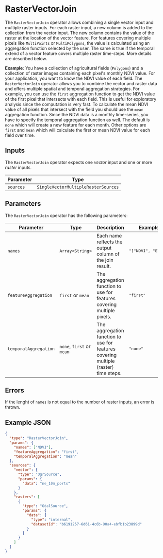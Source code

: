 # RasterVectorJoin

The `RasterVectorJoin` operator allows combining a single vector input and multiple raster inputs.
For each raster input, a new column is added to the collection from the vector input.
The new column contains the value of the raster at the location of the vector feature.
For features covering multiple pixels like `MultiPoints` or `MultiPolygons`, the value is calculated using an aggregation function selected by the user.
The same is true if the temporal extend of a vector feature covers multiple raster time-steps.
More details are described below.

**Example**:
You have a collection of agricultural fields (`Polygons`) and a collection of raster images containing each pixel's monthly NDVI value.
For your application, you want to know the NDVI value of each field.
The `RasterVectorJoin` operator allows you to combine the vector and raster data and offers multiple spatial and temporal aggregation strategies.
For example, you can use the `first` aggregation function to get the NDVI value of the first pixel that intersects with each field.
This is useful for exploratory analysis since the computation is very fast.
To calculate the mean NDVI value of all pixels that intersect with the field you should use the `mean` aggregation function.
Since the NDVI data is a monthly time-series, you have to specify the temporal aggregation function as well.
The default is `none` which will create a new feature for each month.
Other options are `first` and `mean` which will calculate the first or mean NDVI value for each field over time.

## Inputs

The `RasterVectorJoin` operator expects one _vector_ input and one or more _raster_ inputs.

| Parameter | Type                                |
| --------- | ----------------------------------- |
| `sources` | `SingleVectorMultipleRasterSources` |

## Parameters

The `RasterVectorJoin` operator has the following parameters:

| Parameter             | Type                      | Description                                                                         | Example Value                      |
| --------------------- | ------------------------- | ----------------------------------------------------------------------------------- | ---------------------------------- |
| `names`               | `Array<String>`           | Each name reflects the output column of the join result.                            | <pre>"["NDVI", "Elevation"]"</pre> |
| `featureAggregation`  | `first` or `mean`         | The aggregation function to use for features covering multiple pixels.              | <pre>"first"</pre>                 |
| `temporalAggregation` | `none`, `first` or `mean` | The aggregation function to use for features covering multiple (raster) time steps. | <pre>"none"</pre>                  |

## Errors

If the lenght of `names` is not equal to the number of raster inputs, an error is thrown.

## Example JSON

```json
{
  "type": "RasterVectorJoin",
  "params": {
    "names": ["NDVI"],
    "featureAggregation": "first",
    "temporalAggregation": "mean"
  },
  "sources": {
    "vector": {
      "type": "OgrSource",
      "params": {
        "data": "ne_10m_ports"
      }
    },
    "rasters": [
      {
        "type": "GdalSource",
        "params": {
          "data": {
            "type": "internal",
            "datasetId": "b6191257-6d61-4c6b-90a4-ebfb1b23899d"
          }
        }
      }
    ]
  }
}
```
